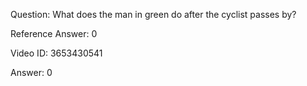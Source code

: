 Question: What does the man in green do after the cyclist passes by?

Reference Answer: 0

Video ID: 3653430541

Answer: 0

